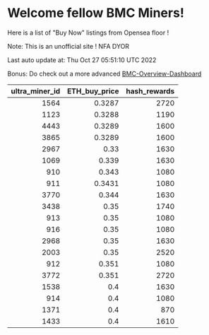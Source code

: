 # Welcome fellow BMC Miners!
Here is a list of "Buy Now" listings from Opensea floor !

Note: This is an unofficial site ! NFA DYOR

Last auto update at: Thu Oct 27 05:51:10 UTC 2022

Bonus: Do check out a more advanced [BMC-Overview-Dashboard](https://dune.com/defifunk/BMC-Overview-Dashboard)


|   ultra_miner_id |   ETH_buy_price |   hash_rewards |
|-----------------:|----------------:|---------------:|
|             1564 |          0.3287 |           2720 |
|             1123 |          0.3288 |           1190 |
|             4443 |          0.3289 |           1600 |
|             3865 |          0.3289 |           1600 |
|             2967 |          0.33   |           1630 |
|             1069 |          0.339  |           1630 |
|              910 |          0.343  |           1080 |
|              911 |          0.3431 |           1080 |
|             3770 |          0.344  |           1630 |
|             3438 |          0.35   |           1740 |
|              913 |          0.35   |           1080 |
|              916 |          0.35   |           1080 |
|             2968 |          0.35   |           1630 |
|             2003 |          0.35   |           2520 |
|              912 |          0.351  |           1080 |
|             3772 |          0.351  |           2720 |
|             1538 |          0.4    |           1630 |
|              914 |          0.4    |           1080 |
|             1371 |          0.4    |            870 |
|             1433 |          0.4    |           1610 |